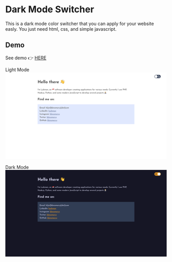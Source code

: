 # Dark Mode Switcher

This is a dark mode color switcher that you can apply for your website easly.
You just need html, css, and simple javascript.

## Demo

See demo 👉 [HERE](https://bbnomercy.github.io/Dark-Mode-Switcher/)


Light Mode
![Light Mode](https://github.com/bbnomercy/Dark-Mode-Switcher/blob/master/images/light.png)


Dark Mode
![Dark Mode](https://github.com/bbnomercy/Dark-Mode-Switcher/blob/master/images/dark.png)
